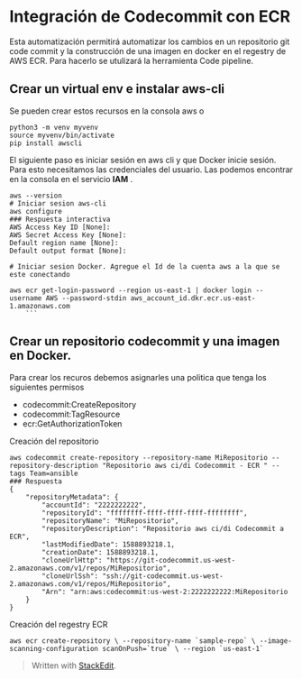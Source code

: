 

# Integración de Codecommit con ECR

Esta automatización permitirá automatizar los cambios en un repositorio  git code commit y la construcción de una imagen en docker en el regestry de AWS ECR. Para hacerlo se utulizará la herramienta Code pipeline.

## Crear un virtual env e instalar aws-cli 
Se pueden crear estos recursos en la consola aws o 

```
python3 -m venv myvenv
source myvenv/bin/activate
pip install awscli

```
El siguiente paso es iniciar sesión en aws cli y que Docker inicie sesión. 
Para esto necesitamos las credenciales del usuario. Las podemos encontrar en la consola en el servicio **IAM** .  

```
aws --version
# Iniciar sesion aws-cli
aws configure 
### Respuesta interactiva
AWS Access Key ID [None]: 
AWS Secret Access Key [None]: 
Default region name [None]: 
Default output format [None]:

# Iniciar sesion Docker. Agregue el Id de la cuenta aws a la que se este conectando

aws ecr get-login-password --region us-east-1 | docker login --username AWS --password-stdin aws_account_id.dkr.ecr.us-east-1.amazonaws.com
    ```  
```
## Crear un repositorio codecommit y una imagen en Docker.

Para crear los recuros debemos asignarles una politica que tenga los siguientes permisos

- codecommit:CreateRepository 
- codecommit:TagResource 
-  ecr:GetAuthorizationToken

Creación del repositorio
```
aws codecommit create-repository --repository-name MiRepositorio --repository-description "Repositorio aws ci/di Codecommit - ECR " --tags Team=ansible
### Respuesta 
{
    "repositoryMetadata": {
        "accountId": "2222222222",
        "repositoryId": "ffffffff-ffff-ffff-ffff-ffffffff",
        "repositoryName": "MiRepositorio",
        "repositoryDescription": "Repositorio aws ci/di Codecommit a ECR",
        "lastModifiedDate": 1588893218.1,
        "creationDate": 1588893218.1,
        "cloneUrlHttp": "https://git-codecommit.us-west-2.amazonaws.com/v1/repos/MiRepositorio",
        "cloneUrlSsh": "ssh://git-codecommit.us-west-2.amazonaws.com/v1/repos/MiRepositorio",
        "Arn": "arn:aws:codecommit:us-west-2:2222222222:MiRepositorio
    }
}
```

Creación del regestry ECR
```
aws ecr create-repository \ --repository-name `sample-repo` \ --image-scanning-configuration scanOnPush=`true` \ --region `us-east-1` 
```


> Written with [StackEdit](https://stackedit.io/).
<!--stackedit_data:
eyJoaXN0b3J5IjpbLTg5MTE5MjYxNCwtMjM3MTYyNjk1LC0yMD
IxMTE5OTg2LC0yMzk3MzcxNzIsNjE0MjI2NjEzLDE2MDg0NjA1
MzIsLTE3NzYxMDY4MiwxNTM5MTI1NTgzLDg1NzkzMjIxMV19
-->